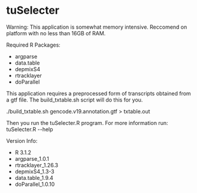 # tuSelecter

Warning: This application is somewhat memory intensive. Reccomend on platform with no less than 16GB of RAM. 

Required R Packages:
* argparse
* data.table
* depmixS4
* rtracklayer
* doParallel

This application requires a preprocessed form of transcripts obtained from a gtf file. The build_txtable.sh script will do this for you.

./build_txtable.sh gencode.v19.annotation.gtf > txtable.out

Then you run the tuSelecter.R program.
For more information run: 
tuSelecter.R --help 

Version Info:
* R 3.1.2
* argparse_1.0.1
* rtracklayer_1.26.3
* depmixS4_1.3-3
* data.table_1.9.4
* doParallel_1.0.10 


 
